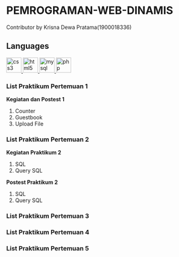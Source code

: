 # PEMROGRAMAN-WEB-DINAMIS
Contributor by Krisna Dewa Pratama(1900018336)

## Languages 
<p align="left"> <a href="https://www.w3schools.com/css/" target="_blank"> <img src="https://raw.githubusercontent.com/devicons/devicon/master/icons/css3/css3-original-wordmark.svg" alt="css3" width="40" height="40"/> </a> <a href="https://www.w3.org/html/" target="_blank"> <img src="https://raw.githubusercontent.com/devicons/devicon/master/icons/html5/html5-original-wordmark.svg" alt="html5" width="40" height="40"/> </a> <a href="https://www.mysql.com/" target="_blank"> <img src="https://raw.githubusercontent.com/devicons/devicon/master/icons/mysql/mysql-original-wordmark.svg" alt="mysql" width="40" height="40"/> </a> <a href="https://www.php.net" target="_blank"> <img src="https://raw.githubusercontent.com/devicons/devicon/master/icons/php/php-original.svg" alt="php" width="40" height="40"/> </a> </p>

### List Praktikum Pertemuan 1 <br>
**Kegiatan dan Postest 1**
1. Counter <br>
2. Guestbook <br>
3. Upload File <br>

### List Praktikum Pertemuan 2 <br>
**Kegiatan Praktikum 2**
1. SQL <br>
2. Query SQL <br>

**Postest Praktikum 2**
1. SQL <br>
2. Query SQL <br>

### List Praktikum Pertemuan 3 <br>
### List Praktikum Pertemuan 4 <br>
### List Praktikum Pertemuan 5 <br>